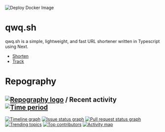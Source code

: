 ![Deploy Docker Image](https://github.com/angelsflyinhell/qwq.sh/actions/workflows/deploy.yml/badge.svg)

# qwq.sh

qwq.sh is a simple, lightweight, and fast URL shortener written in Typescript using Next.

- [Shorten](https://qwq.sh)
- [Track](https://qwq.sh/tracking)

# Repography
## [![Repography logo](https://images.repography.com/logo.svg)](https://repography.com) / Recent activity [![Time period](https://images.repography.com/33218021/angelsflyinhell/qwq.sh/recent-activity/w7TaJ_2CnvqE_8QTS3DNk_-292ChbcTRkLzWaetxzfM/ylw0Kee4BAdEewAFVmQRbSZWgTWMLtWt2REcc33N76Q_badge.svg)](https://repography.com)
[![Timeline graph](https://images.repography.com/33218021/angelsflyinhell/qwq.sh/recent-activity/w7TaJ_2CnvqE_8QTS3DNk_-292ChbcTRkLzWaetxzfM/ylw0Kee4BAdEewAFVmQRbSZWgTWMLtWt2REcc33N76Q_timeline.svg)](https://github.com/angelsflyinhell/qwq.sh/commits)
[![Issue status graph](https://images.repography.com/33218021/angelsflyinhell/qwq.sh/recent-activity/w7TaJ_2CnvqE_8QTS3DNk_-292ChbcTRkLzWaetxzfM/ylw0Kee4BAdEewAFVmQRbSZWgTWMLtWt2REcc33N76Q_issues.svg)](https://github.com/angelsflyinhell/qwq.sh/issues)
[![Pull request status graph](https://images.repography.com/33218021/angelsflyinhell/qwq.sh/recent-activity/w7TaJ_2CnvqE_8QTS3DNk_-292ChbcTRkLzWaetxzfM/ylw0Kee4BAdEewAFVmQRbSZWgTWMLtWt2REcc33N76Q_prs.svg)](https://github.com/angelsflyinhell/qwq.sh/pulls)
[![Trending topics](https://images.repography.com/33218021/angelsflyinhell/qwq.sh/recent-activity/w7TaJ_2CnvqE_8QTS3DNk_-292ChbcTRkLzWaetxzfM/ylw0Kee4BAdEewAFVmQRbSZWgTWMLtWt2REcc33N76Q_words.svg)](https://github.com/angelsflyinhell/qwq.sh/commits)
[![Top contributors](https://images.repography.com/33218021/angelsflyinhell/qwq.sh/recent-activity/w7TaJ_2CnvqE_8QTS3DNk_-292ChbcTRkLzWaetxzfM/ylw0Kee4BAdEewAFVmQRbSZWgTWMLtWt2REcc33N76Q_users.svg)](https://github.com/angelsflyinhell/qwq.sh/graphs/contributors)
[![Activity map](https://images.repography.com/33218021/angelsflyinhell/qwq.sh/recent-activity/w7TaJ_2CnvqE_8QTS3DNk_-292ChbcTRkLzWaetxzfM/ylw0Kee4BAdEewAFVmQRbSZWgTWMLtWt2REcc33N76Q_map.svg)](https://github.com/angelsflyinhell/qwq.sh/commits)
